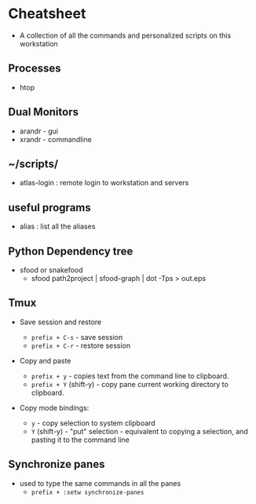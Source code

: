 # Cheatsheet
* A collection of all the commands and personalized scripts on this workstation

## Processes
* htop

## Dual Monitors
* arandr - gui
* xrandr - commandline

## ~/scripts/
* atlas-login : remote login to workstation and servers

## useful programs
* alias : list all the aliases

## Python Dependency tree
* sfood or snakefood
  - sfood path2project | sfood-graph | dot -Tps > out.eps

## Tmux
* Save session and restore
  - `prefix + C-s` - save session
  - `prefix + C-r` - restore session

* Copy and paste
  - `prefix + y` - copies text from the command line to clipboard.
  - `prefix + Y` (shift-y) - copy pane current working directory to clipboard.

* Copy mode bindings:
  - `y` - copy selection to system clipboard
  - `Y` (shift-y) - "put" selection - equivalent to copying a selection, and
  pasting it to the command line

## Synchronize panes
* used to type the same commands in all the panes
  - `prefix + :setw synchronize-panes`
